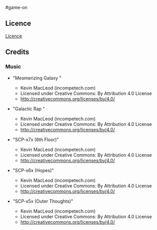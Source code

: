#game-on

## Licence
[Licence](LICENCE)



## Credits

### Music

- "Mesmerizing Galaxy " 
  - Kevin MacLeod (incompetech.com)
  - Licensed under Creative Commons: By Attribution 4.0 License
  - http://creativecommons.org/licenses/by/4.0/

- "Galactic Rap " 
  - Kevin MacLeod (incompetech.com)
  - Licensed under Creative Commons: By Attribution 4.0 License
  - http://creativecommons.org/licenses/by/4.0/

- "SCP-x7x (6th Floor)" 
  - Kevin MacLeod (incompetech.com)
  - Licensed under Creative Commons: By Attribution 4.0 License
  - http://creativecommons.org/licenses/by/4.0/

- "SCP-x6x (Hopes)" 
  - Kevin MacLeod (incompetech.com)
  - Licensed under Creative Commons: By Attribution 4.0 License
  - http://creativecommons.org/licenses/by/4.0/

- "SCP-x5x (Outer Thoughts)" 
  - Kevin MacLeod (incompetech.com)
  - Licensed under Creative Commons: By Attribution 4.0 License
  - http://creativecommons.org/licenses/by/4.0/

